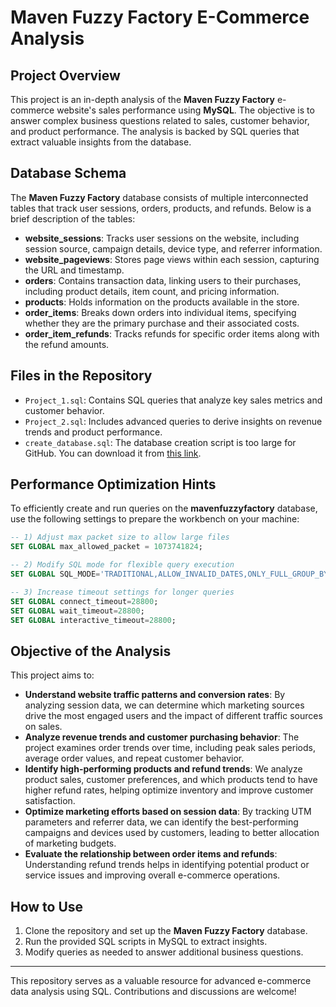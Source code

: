 # Maven Fuzzy Factory E-Commerce Analysis

## Project Overview
This project is an in-depth analysis of the **Maven Fuzzy Factory** e-commerce website's sales performance using **MySQL**. The objective is to answer complex business questions related to sales, customer behavior, and product performance. The analysis is backed by SQL queries that extract valuable insights from the database.

## Database Schema
The **Maven Fuzzy Factory** database consists of multiple interconnected tables that track user sessions, orders, products, and refunds. Below is a brief description of the tables:

- **website_sessions**: Tracks user sessions on the website, including session source, campaign details, device type, and referrer information.
- **website_pageviews**: Stores page views within each session, capturing the URL and timestamp.
- **orders**: Contains transaction data, linking users to their purchases, including product details, item count, and pricing information.
- **products**: Holds information on the products available in the store.
- **order_items**: Breaks down orders into individual items, specifying whether they are the primary purchase and their associated costs.
- **order_item_refunds**: Tracks refunds for specific order items along with the refund amounts.

## Files in the Repository
- `Project_1.sql`: Contains SQL queries that analyze key sales metrics and customer behavior.
- `Project_2.sql`: Includes advanced queries to derive insights on revenue trends and product performance.
- `create_database.sql`: The database creation script is too large for GitHub. You can download it from [this link](https://drive.google.com/file/d/1l0mOucaI-bKIIQ16Cg-OgTP0NjSYXnsx/view?usp=drive_link).

## Performance Optimization Hints
To efficiently create and run queries on the **mavenfuzzyfactory** database, use the following settings to prepare the workbench on your machine:
```sql
-- 1) Adjust max packet size to allow large files
SET GLOBAL max_allowed_packet = 1073741824;

-- 2) Modify SQL mode for flexible query execution
SET GLOBAL SQL_MODE='TRADITIONAL,ALLOW_INVALID_DATES,ONLY_FULL_GROUP_BY';

-- 3) Increase timeout settings for longer queries
SET GLOBAL connect_timeout=28800;
SET GLOBAL wait_timeout=28800;
SET GLOBAL interactive_timeout=28800;
```

## Objective of the Analysis
This project aims to:
- **Understand website traffic patterns and conversion rates**: By analyzing session data, we can determine which marketing sources drive the most engaged users and the impact of different traffic sources on sales.
- **Analyze revenue trends and customer purchasing behavior**: The project examines order trends over time, including peak sales periods, average order values, and repeat customer behavior.
- **Identify high-performing products and refund trends**: We analyze product sales, customer preferences, and which products tend to have higher refund rates, helping optimize inventory and improve customer satisfaction.
- **Optimize marketing efforts based on session data**: By tracking UTM parameters and referrer data, we can identify the best-performing campaigns and devices used by customers, leading to better allocation of marketing budgets.
- **Evaluate the relationship between order items and refunds**: Understanding refund trends helps in identifying potential product or service issues and improving overall e-commerce operations.

## How to Use
1. Clone the repository and set up the **Maven Fuzzy Factory** database.
2. Run the provided SQL scripts in MySQL to extract insights.
3. Modify queries as needed to answer additional business questions.

---
This repository serves as a valuable resource for advanced e-commerce data analysis using SQL. Contributions and discussions are welcome!

